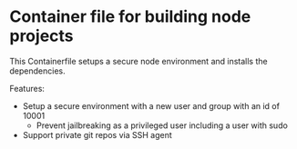 # Container file for building node projects

This Containerfile setups a secure node environment and installs the dependencies.

Features:
- Setup a secure environment with a new user and group with an id of 10001
    - Prevent jailbreaking as a privileged user including a user with sudo
- Support private git repos via SSH agent